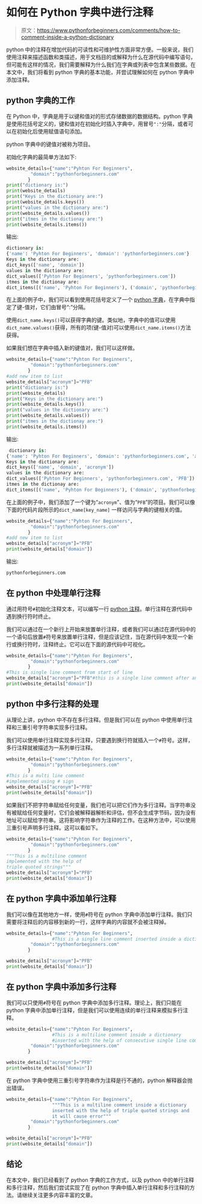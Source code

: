 # 如何在 Python 字典中进行注释

> 原文：<https://www.pythonforbeginners.com/comments/how-to-comment-inside-a-python-dictionary>

python 中的注释在增加代码的可读性和可维护性方面非常方便。一般来说，我们使用注释来描述函数和类描述，用于文档目的或解释为什么在源代码中编写语句，但可能有这样的情况，我们需要解释为什么我们在字典或列表中包含某些数据。在本文中，我们将看到 python 字典的基本功能，并尝试理解如何在 python 字典中添加注释。

## python 字典的工作

在 Python 中，字典是用于以键和值对的形式存储数据的数据结构。python 字典是使用花括号定义的，键和值对在初始化时插入字典中，用冒号`":"`分隔，或者可以在初始化后使用赋值语句添加。

python 字典中的键值对被称为项目。

初始化字典的最简单方法如下:

```py
website_details={"name":"Pyhton For Beginners",
         "domain":"pythonforbeginners.com"
        }
print("dictionary is:")
print(website_details)
print("Keys in the dictionary are:")
print(website_details.keys())
print("values in the dictionary are:")
print(website_details.values())
print("itmes in the dictionay are:")
print(website_details.items())
```

输出:

```py
dictionary is:
{'name': 'Pyhton For Beginners', 'domain': 'pythonforbeginners.com'}
Keys in the dictionary are:
dict_keys(['name', 'domain'])
values in the dictionary are:
dict_values(['Pyhton For Beginners', 'pythonforbeginners.com'])
itmes in the dictionay are:
dict_items([('name', 'Pyhton For Beginners'), ('domain', 'pythonforbeginners.com')])
```

在上面的例子中，我们可以看到使用花括号定义了一个 [python 字典](https://www.pythonforbeginners.com/dictionary/how-to-use-dictionaries-in-python/)，在字典中指定了键-值对，它们由冒号“:”分隔。

使用`dict_name.keys()`可以获得字典的键。类似地，字典中的值可以使用`dict_name.values()`获得，所有的项(键-值对)可以使用`dict_name.items()`方法获得。

如果我们想在字典中插入新的键值对，我们可以这样做。

```py
website_details={"name":"Pyhton For Beginners",
         "domain":"pythonforbeginners.com"
        }
#add new item to list
website_details["acronym"]="PFB"
print("dictionary is:")
print(website_details)
print("Keys in the dictionary are:")
print(website_details.keys())
print("values in the dictionary are:")
print(website_details.values())
print("itmes in the dictionay are:")
print(website_details.items())
```

输出:

```py
 dictionary is:
{'name': 'Pyhton For Beginners', 'domain': 'pythonforbeginners.com', 'acronym': 'PFB'}
Keys in the dictionary are:
dict_keys(['name', 'domain', 'acronym'])
values in the dictionary are:
dict_values(['Pyhton For Beginners', 'pythonforbeginners.com', 'PFB'])
itmes in the dictionay are:
dict_items([('name', 'Pyhton For Beginners'), ('domain', 'pythonforbeginners.com'), ('acronym', 'PFB')])
```

在上面的例子中，我们添加了一个键为“`acronym`”、值为“`PFB`”的项目。我们可以像下面的代码片段所示的`dict_name[key_name]` 一样访问与字典的键相关的值。

```py
website_details={"name":"Pyhton For Beginners",
         "domain":"pythonforbeginners.com"
        }
#add new item to list
website_details["acronym"]="PFB"
print(website_details["domain"])
```

输出:

```py
pythonforbeginners.com
```

## 在 python 中处理单行注释

通过用符号`#`初始化注释文本，可以编写一行 [python 注释](https://www.pythonforbeginners.com/comments/comments-in-python)。单行注释在源代码中遇到换行符时终止。

我们可以通过在一个新行上开始来放置单行注释，或者我们可以通过在源代码中的一个语句后放置`#`符号来放置单行注释，但是应该记住，当在源代码中发现一个新行或换行符时，注释终止。它可以在下面的源代码中可视化。

```py
website_details={"name":"Pyhton For Beginners",
         "domain":"pythonforbeginners.com"
        }
#This is single line comment from start of line
website_details["acronym"]="PFB"#this is a single line comment after an statement
print(website_details["domain"])
```

## python 中多行注释的处理

从理论上讲，python 中不存在多行注释。但是我们可以在 python 中使用单行注释和三重引号字符串实现多行注释。

我们可以使用单行注释实现多行注释，只要遇到换行符就插入一个`#`符号。这样，多行注释就被描述为一系列单行注释。

```py
website_details={"name":"Pyhton For Beginners",
         "domain":"pythonforbeginners.com"
        }
#This is a multi line comment
#implemented using # sign
website_details["acronym"]="PFB"
print(website_details["domain"])
```

如果我们不把字符串赋给任何变量，我们也可以把它们作为多行注释。当字符串没有被赋给任何变量时，它们会被解释器解析和评估，但不会生成字节码，因为没有地址可以赋给字符串。这将影响字符串作为注释的工作。在这种方法中，可以使用三重引号声明多行注释。这可以看如下。

```py
website_details={"name":"Pyhton For Beginners",
         "domain":"pythonforbeginners.com"
        }
"""This is a multiline comment
implemented with the help of 
triple quoted strings"""
website_details["acronym"]="PFB"
print(website_details["domain"])
```

## 在 python 字典中添加单行注释

我们可以像在其他地方一样，使用`#`符号在 python 字典中添加单行注释。我们只需要将注释后的内容移到新的一行，这样字典的内容就不会被注释掉。

```py
website_details={"name":"Pyhton For Beginners",
                 #This is a single line comment inserted inside a dictionary 
         "domain":"pythonforbeginners.com"
        }

website_details["acronym"]="PFB"
print(website_details["domain"])
```

## 在 python 字典中添加多行注释

我们可以只使用`#`符号在 python 字典中添加多行注释。理论上，我们只能在 python 字典中添加单行注释，但是我们可以使用连续的单行注释来模拟多行注释。

```py
website_details={"name":"Pyhton For Beginners",
                 #This is a multiline comment inside a dictionary
                 #inserted with the help of consecutive single line comments
         "domain":"pythonforbeginners.com"
        }

website_details["acronym"]="PFB"
print(website_details["domain"])
```

在 python 字典中使用三重引号字符串作为注释是行不通的，python 解释器会抛出错误。

```py
website_details={"name":"Pyhton For Beginners",
                 """This is a multiline comment inside a dictionary
                 inserted with the help of triple quoted strings and
                 it will cause error"""
         "domain":"pythonforbeginners.com"
        }

website_details["acronym"]="PFB"
print(website_details["domain"])
```

## 结论

在本文中，我们已经看到了 python 字典的工作方式，以及 python 中的单行注释和多行注释，然后我们尝试实现了在 python 字典中插入单行注释和多行注释的方法。请继续关注更多内容丰富的文章。